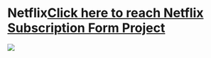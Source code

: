 # Netflix[Click here to reach Netflix Subscription Form Project](https://musatirgithub.github.io/Netflix/)
![](https://musatirgithub.github.io/Netflix/finalProduct.jpg)
